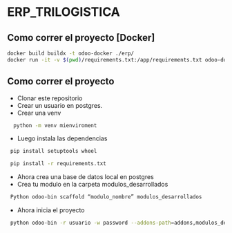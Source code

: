 # ERP_TRILOGISTICA
## Como correr el proyecto [Docker]
```sh
docker build buildx -t odoo-docker ./erp/
docker run -it -v $(pwd)/requirements.txt:/app/requirements.txt odoo-docker
```
## Como correr el proyecto
- Clonar este repositorio
- Crear un usuario en postgres.
- Crear una venv
 ```bash
   python -m venv mienviroment
```
- Luego instala las dependencias
 ```bash
  pip install setuptools wheel
```
 ```bash
  pip install -r requirements.txt
```
- Ahora crea una base de datos local en postgres
- Crea tu modulo en la carpeta modulos_desarrollados
 ```bash
  Python odoo-bin scaffold “modulo_nombre” modulos_desarrollados
```
- Ahora inicia el proyecto
 ```bash
  python odoo-bin -r usuario -w password --addons-path=addons,modulos_desarrollados -d base_de_datos -i base
```
